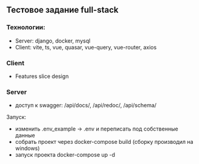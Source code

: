 ## Тестовое задание full-stack

### Технологии:
- Server: django, docker, mysql
- Client: vite, ts, vue, quasar, vue-query, vue-router, axios

### Client
- Features slice design
### Server
- доступ к swagger: /api/docs/, /api/redoc/, /api/schema/

Запуск:
- изменить .env_example -> .env и переписать под собственные данные
- собрать проект через docker-compose build (сборку производил на windows)
- запуск проекта docker-compose up -d
